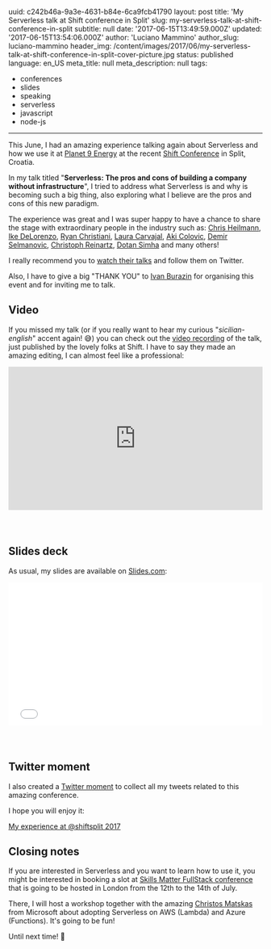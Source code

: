 uuid:             c242b46a-9a3e-4631-b84e-6ca9fcb41790
layout:           post
title:            'My Serverless talk at Shift conference in Split'
slug:             my-serverless-talk-at-shift-conference-in-split
subtitle:         null
date:             '2017-06-15T13:49:59.000Z'
updated:          '2017-06-15T13:54:06.000Z'
author:           'Luciano Mammino'
author_slug:      luciano-mammino
header_img:       /content/images/2017/06/my-serverless-talk-at-shift-conference-in-split-cover-picture.jpg
status:           published
language:         en_US
meta_title:       null
meta_description: null
tags:
  - conferences
  - slides
  - speaking
  - serverless
  - javascript
  - node-js

---

This June, I had an amazing experience talking again about Serverless and how we use it at [Planet 9 Energy](https://planet9energy.com/) at the recent [Shift Conference](http://shift.codeanywhere.com/index2017.html) in Split, Croatia.

In my talk titled "**Serverless: The pros and cons of building a company
without infrastructure**", I tried to address what Serverless is and why is becoming such a big thing, also exploring what I believe are the pros and cons of this new paradigm.

The experience was great and I was super happy to have a chance to share the stage with extraordinary people in the industry such as: [Chris Heilmann](https://twitter.com/codepo8), [Ike DeLorenzo](https://twitter.com/delorenzo), [Ryan Christiani](https://twitter.com/RChristiani), [Laura Carvajal](https://twitter.com/lc512k), [Aki Colovic](https://twitter.com/akicolovic), [Demir Selmanovic](https://twitter.com/mantrakbeg), [Christoph Reinartz](https://twitter.com/pistenprinz), [Dotan Simha](https://twitter.com/dotansimha) and many others!

I really recommend you to [watch their talks](https://www.youtube.com/channel/UCg1D4s1aLJVXMvYpBCh6_qA) and follow them on Twitter.

Also, I have to give a big "THANK YOU" to [Ivan Burazin](https://twitter.com/ivanburazin) for organising this event and for inviting me to talk.

## Video

If you missed my talk (or if you really want to hear my curious "*sicilian-english*" accent again! 😅) you can check out the [video recording](https://www.youtube.com/watch?v=WunJFMfN2p8) of the talk, just published by the lovely folks at Shift. I have to say they made an amazing editing, I can almost feel like a professional:

<div style=" position: relative; padding-bottom: 56.25%; height: 0; margin-bottom: 5em;">
<iframe style="position: absolute; top:0; left: 0; width: 100%; height: 100%;" src="https://www.youtube.com/embed/WunJFMfN2p8" frameborder="0" allowfullscreen></iframe>
</div>


## Slides deck

As usual, my slides are available on [Slides.com](http://slides.com/lucianomammino/serverless-the-pros-and-cons-of-building-a-company-without-infrastructure-shift-2017):

<div style=" position: relative; padding-bottom: 56.25%; height: 0; margin-bottom: 5em;">
<iframe style="position: absolute; top:0; left: 0; width: 100%; height: 100%;" src="//slides.com/lucianomammino/serverless-the-pros-and-cons-of-building-a-company-without-infrastructure-shift-2017/embed" scrolling="no" frameborder="0" webkitallowfullscreen mozallowfullscreen allowfullscreen></iframe>
</div>


## Twitter moment

I also created a [Twitter moment](https://twitter.com/i/moments/870877103423709184) to collect all my tweets related to this amazing conference.

I hope you will enjoy it:

<a class="twitter-moment" href="https://twitter.com/i/moments/870877103423709184">My experience at @shiftsplit 2017</a> <script async src="//platform.twitter.com/widgets.js" charset="utf-8"></script>


## Closing notes

If you are interested in Serverless and you want to learn how to use it, you might be interested in booking a slot at [Skills Matter FullStack conference](https://skillsmatter.com/conferences/8264-fullstack-2017-the-conference-on-javascript-node-and-internet-of-things) that is going to be hosted in London from the 12th to the 14th of July.

There, I will host a workshop together with the amazing [Christos Matskas](https://twitter.com/ChristosMatskas) from Microsoft about adopting Serverless on AWS (Lambda) and Azure (Functions). It's going to be fun!

Until next time! 🤙
